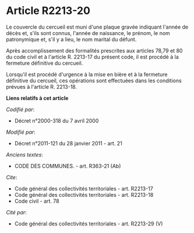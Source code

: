 # Article R2213-20

Le couvercle du cercueil est muni d'une plaque gravée indiquant l'année de décès et, s'ils sont connus, l'année de naissance,
le prénom, le nom patronymique et, s'il y a lieu, le nom marital du défunt. 

Après accomplissement des formalités prescrites aux articles 78,79 et 80 du code civil et à l'article R. 2213-17 du présent
code, il est procédé à la fermeture définitive du cercueil. 

Lorsqu'il est procédé d'urgence à la mise en bière et à la fermeture définitive du cercueil, ces opérations sont effectuées
dans les conditions prévues à l'article R. 2213-18.

**Liens relatifs à cet article**

_Codifié par_:

  - Décret n°2000-318 du 7 avril 2000

_Modifié par_:

  - Décret n°2011-121 du 28 janvier 2011 - art. 21

_Anciens textes_:

  - CODE DES COMMUNES. - art. R363-21 (Ab)

_Cite_:

  - Code général des collectivités territoriales - art. R2213-17
  - Code général des collectivités territoriales - art. R2213-18
  - Code civil - art. 78

_Cité par_:

  - Code général des collectivités territoriales - art. R2213-29 (V)

